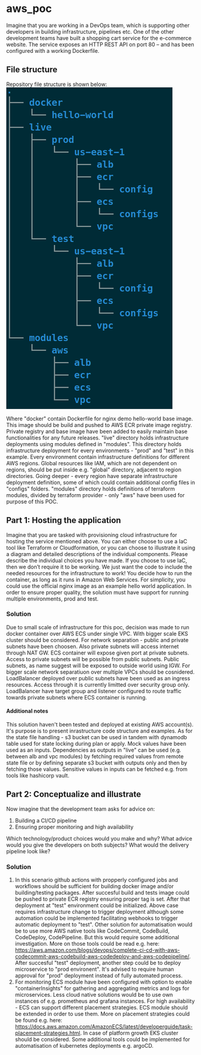 # aws_poc

Imagine that you are working in a DevOps team, which is supporting other developers in building
infrastructure, pipelines etc.
One of the other development teams have built a shopping cart service for the e-commerce website. The
service exposes an HTTP REST API on port 80 – and has been configured with a working Dockerfile.

## File structure
Repository file structure is shown below:
![Alt text](images/file_structure.png?raw=true "File structure")

Where "docker" contain Dockerfile for nginx demo hello-world base image. This image should be build and pushed to AWS ECR private image registry. Private registry and base image have been added to easily maintain base functionalities for any future releases.
"live" directory holds infrastructure deployments using modules defined in "modules". This directory holds infrastructure deployment for every environments - "prod" and "test" in this example. Every environment contain infrastructure definitions for different AWS regions. Global resources like IAM, which are not dependent on regions, should be put inside e.g. "global" directory, adjacent to region directories. Going deeper - every region have separate infrastructure deployment definition, some of which could contain additional config files in "configs" folders.
"modules" directory holds definitions of terraform modules, divided by terraform provider - only "aws" have been used for purpose of this POC.

## Part 1: Hosting the application
Imagine that you are tasked with provisioning cloud infrastructure for hosting the service mentioned
above.
You can either choose to use a IaC tool like Terraform or Cloudformation, or you can choose to illustrate it
using a diagram and detailed descriptions of the individual components. Please describe the individual
choices you have made.
If you choose to use IaC, then we don’t require it to be working. We just want the code to include the
needed resources for the infrastructure to work!
You decide how to run the container, as long as it runs in Amazon Web Services.
For simplicity, you could use the official nginx image as an example hello world application.
In order to ensure proper quality, the solution must have support for running multiple environments, prod
and test.

### Solution
Due to small scale of infrastructure for this poc, decision was made to run docker container over AWS ECS under single VPC. With bigger scale EKS cluster should be considered. For network separation - public and private subnets have been choosen. Also private subnets will access internet through NAT GW. ECS container will expose given port at private subnets. Access to private subnets will be possible from public subnets. Public subnets, as name suggest will be exposed to outside world using IGW. For bigger scale network separatiuon over multiple VPCs should be cosnidered. LoadBalancer deployed over public subnets have been used as an ingress resources. Access through it is currently limitted over security group only. LoadBalancer have target group and listener configured to route traffic towards private subnets where ECS container is running.

#### Additional notes
This solution haven't been tested and deployed at existing AWS account(s). It's purpose is to present inrastructure code structure and examples. As for the state file handling - s3 bucket can be used in tandem with dynamodb table used for state locking during plan or apply. Mock values have been used as an inputs. Dependencies as outputs in "live" can be used (e.g. between alb and vpc modules) by fetching required values from remote state file or by defining separate s3 bucket with outputs only and then by fetching those values. Sensitive values in inputs can be fetched e.g. from tools like hashicorp vault.

## Part 2: Conceptualize and illustrate
Now imagine that the development team asks for advice on:
1. Building a CI/CD pipeline
2. Ensuring proper monitoring and high availability

Which technology/product choices would you make and why? What advice would you give the developers
on both subjects? What would the delivery pipeline look like?

### Solution
1. In this scenario github actions with propperly configured jobs and workflows should be sufficient for building docker image and/or building/testing packages. After succesful build and tests image could be pushed to private ECR registry ensuring proper tag is set. After that deployment at "test" environment could be initialized. Above case requires infrastructure change to trigger deployment although some automation could be implemented facilitating webhooks to trigger automatic deployment to "test". 
Other solution for automatisation would be to use more AWS native tools like CodeCommit, CodeBuild, CodeDeploy, CodePipeline. But this would require some additional investigation. More on those tools could be read e.g. here: https://aws.amazon.com/blogs/devops/complete-ci-cd-with-aws-codecommit-aws-codebuild-aws-codedeploy-and-aws-codepipeline/.
After succesful "test" deployment, another step could be to deploy microservice to "prod environent". It's advised to require human approval for "prod" deployment instead of fully automated process.
2. For monitoring ECS module have been configured with option to enable "containerInsights" for gathering and aggregating metrics and logs for microservices. Less cloud native solutions would be to use own instances of e.g. prometheus and grafana instances.
For high availability - ECS can support different placement strategies. ECS module should be extended in order to use them. More on placement strategies could be found e.g. here: https://docs.aws.amazon.com/AmazonECS/latest/developerguide/task-placement-strategies.html. In case of platform growth EKS cluster should be considered. Some additional tools could be implemented for automatisation of kubernetes deployments e.g. argoCD.
